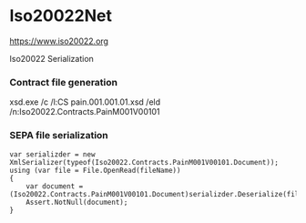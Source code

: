 # Iso20022Net

https://www.iso20022.org

Iso20022 Serialization 

### Contract file generation

xsd.exe /c /l:CS pain.001.001.01.xsd /eld /n:Iso20022.Contracts.PainM001V00101

### SEPA file serialization

    var serializder = new XmlSerializer(typeof(Iso20022.Contracts.PainM001V00101.Document));
    using (var file = File.OpenRead(fileName))
    {
        var document = (Iso20022.Contracts.PainM001V00101.Document)serializder.Deserialize(file);
        Assert.NotNull(document);
    }
